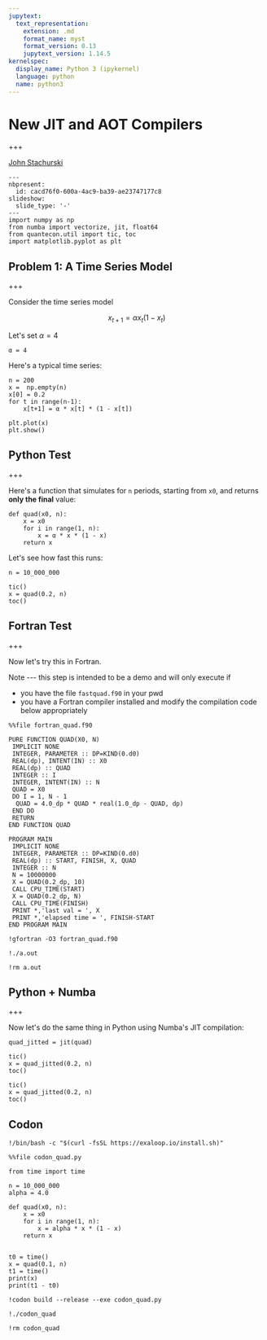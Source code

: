 ```yaml
---
jupytext:
  text_representation:
    extension: .md
    format_name: myst
    format_version: 0.13
    jupytext_version: 1.14.5
kernelspec:
  display_name: Python 3 (ipykernel)
  language: python
  name: python3
---
```


# New JIT and AOT Compilers

+++

[John Stachurski](http://johnstachurski.net)

```{code-cell} ipython3
---
nbpresent:
  id: cacd76f0-600a-4ac9-ba39-ae23747177c8
slideshow:
  slide_type: '-'
---
import numpy as np
from numba import vectorize, jit, float64
from quantecon.util import tic, toc
import matplotlib.pyplot as plt
```

## Problem 1: A Time Series Model

+++

Consider the time series model

$$ x_{t+1} = \alpha x_t (1 - x_t) $$

Let's set $\alpha = 4$

```{code-cell} ipython3
α = 4
```

Here's a typical time series:

```{code-cell} ipython3
n = 200
x =  np.empty(n)
x[0] = 0.2
for t in range(n-1):
    x[t+1] = α * x[t] * (1 - x[t])
    
plt.plot(x)
plt.show()
```

## Python Test

+++

Here's a function that simulates for `n` periods, starting from `x0`, and returns **only the final** value:

```{code-cell} ipython3
def quad(x0, n):
    x = x0
    for i in range(1, n):
        x = α * x * (1 - x)
    return x
```

Let's see how fast this runs:

```{code-cell} ipython3
n = 10_000_000
```

```{code-cell} ipython3
tic()
x = quad(0.2, n)
toc()
```

## Fortran Test

+++

Now let's try this in Fortran.

Note --- this step is intended to be a demo and will only execute if

* you have the file `fastquad.f90` in your pwd
* you have a Fortran compiler installed and modify the compilation code below appropriately

```{code-cell} ipython3
%%file fortran_quad.f90

PURE FUNCTION QUAD(X0, N)
 IMPLICIT NONE
 INTEGER, PARAMETER :: DP=KIND(0.d0)                           
 REAL(dp), INTENT(IN) :: X0
 REAL(dp) :: QUAD
 INTEGER :: I
 INTEGER, INTENT(IN) :: N
 QUAD = X0
 DO I = 1, N - 1                                                
  QUAD = 4.0_dp * QUAD * real(1.0_dp - QUAD, dp)
 END DO
 RETURN
END FUNCTION QUAD

PROGRAM MAIN
 IMPLICIT NONE
 INTEGER, PARAMETER :: DP=KIND(0.d0)                          
 REAL(dp) :: START, FINISH, X, QUAD
 INTEGER :: N
 N = 10000000
 X = QUAD(0.2_dp, 10)
 CALL CPU_TIME(START)
 X = QUAD(0.2_dp, N)
 CALL CPU_TIME(FINISH)
 PRINT *,'last val = ', X
 PRINT *,'elapsed time = ', FINISH-START
END PROGRAM MAIN
```

```{code-cell} ipython3
!gfortran -O3 fortran_quad.f90
```

```{code-cell} ipython3
!./a.out
```

```{code-cell} ipython3
!rm a.out
```

## Python + Numba

+++

Now let's do the same thing in Python using Numba's JIT compilation:

```{code-cell} ipython3
quad_jitted = jit(quad)
```

```{code-cell} ipython3
tic()
x = quad_jitted(0.2, n)
toc()
```

```{code-cell} ipython3
tic()
x = quad_jitted(0.2, n)
toc()
```


## Codon


```{code-cell} ipython3
!/bin/bash -c "$(curl -fsSL https://exaloop.io/install.sh)"
```

```{code-cell} ipython3
%%file codon_quad.py

from time import time

n = 10_000_000
alpha = 4.0

def quad(x0, n):
    x = x0
    for i in range(1, n):
        x = alpha * x * (1 - x)
    return x


t0 = time()
x = quad(0.1, n)
t1 = time()
print(x)
print(t1 - t0)
```

```{code-cell} ipython3
!codon build --release --exe codon_quad.py
```

```{code-cell} ipython3
!./codon_quad
```

```{code-cell} ipython3
!rm codon_quad
```

```{code-cell} ipython3

```
